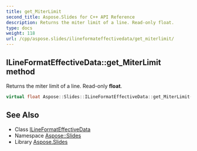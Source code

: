```yaml
---
title: get_MiterLimit
second_title: Aspose.Slides for C++ API Reference
description: Returns the miter limit of a line. Read-only float.
type: docs
weight: 118
url: /cpp/aspose.slides/ilineformateffectivedata/get_miterlimit/
---
```

## ILineFormatEffectiveData::get_MiterLimit method


Returns the miter limit of a line. Read-only **float**.

```cpp
virtual float Aspose::Slides::ILineFormatEffectiveData::get_MiterLimit()=0
```

## See Also

* Class [ILineFormatEffectiveData](../)
* Namespace [Aspose::Slides](../../)
* Library [Aspose.Slides](../../../)
